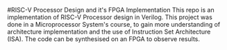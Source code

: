 #RISC-V Processor Design and it's FPGA Implementation
This repo is an implementation of RISC-V Processor design in Verilog. This project was done in a Microprocessor System's course, to gain more understanding of architecture implementation and the use of Instruction Set Architecture (ISA). 
The code can be synthesised on an FPGA to observe results.
